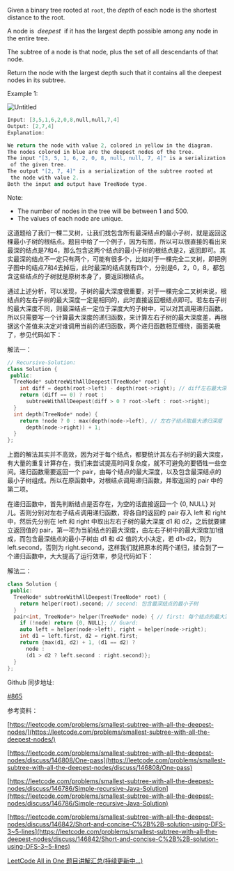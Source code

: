 Given a binary tree rooted at `root`, the _depth_ of each node is the shortest distance to the root.

A node is  _deepest_  if it has the largest depth possible among any node in the entire tree.

The subtree of a node is that node, plus the set of all descendants of that node.

Return the node with the largest depth such that it contains all the deepest nodes in its subtree.

Example 1:

![Untitled](https://prod-files-secure.s3.us-west-2.amazonaws.com/bfd53194-dc1b-48fe-b468-4b8f0627c3d5/00a68ab6-3915-41b0-a7bc-e73d9d29f968/Untitled.png)

```cpp
Input: [3,5,1,6,2,0,8,null,null,7,4]
Output: [2,7,4]
Explanation:

We return the node with value 2, colored in yellow in the diagram.
The nodes colored in blue are the deepest nodes of the tree.
The input "[3, 5, 1, 6, 2, 0, 8, null, null, 7, 4]" is a serialization
 of the given tree.
The output "[2, 7, 4]" is a serialization of the subtree rooted at
 the node with value 2.
Both the input and output have TreeNode type.
```

Note:

- The number of nodes in the tree will be between 1 and 500.
- The values of each node are unique.

这道题给了我们一棵二叉树，让我们找包含所有最深结点的最小子树，就是返回这棵最小子树的根结点。题目中给了一个例子，因为有图，所以可以很直接的看出来最深的结点是7和4，那么包含这两个结点的最小子树的根结点是2，返回即可。其实最深的结点不一定只有两个，可能有很多个，比如对于一棵完全二叉树，即把例子图中的结点7和4去掉后，此时最深的结点就有四个，分别是6，2，0，8，都包含这些结点的子树就是原树本身了，要返回根结点。

通过上述分析，可以发现，子树的最大深度很重要，对于一棵完全二叉树来说，根结点的左右子树的最大深度一定是相同的，此时直接返回根结点即可。若左右子树的最大深度不同，则最深结点一定位于深度大的子树中，可以对其调用递归函数。所以只需要写一个计算最大深度的递归函数，来计算左右子树的最大深度差，再根据这个差值来决定对谁调用当前的递归函数，两个递归函数相互缠绕，画面美极了，参见代码如下：

解法一：

```cpp
// Recursive-Solution:
class Solution {
 public:
  TreeNode* subtreeWithAllDeepest(TreeNode* root) {
    int diff = depth(root->left) - depth(root->right); // diff左右最大深度差
    return (diff == 0) ? root :
      subtreeWithAllDeepest(diff > 0 ? root->left : root->right);
  }
  int depth(TreeNode* node) {
    return !node ? 0 : max(depth(node->left), // 左右子结点取最大递归深度
      depth(node->right)) + 1;
  }
};
```

上面的解法其实并不高效，因为对于每个结点，都要统计其左右子树的最大深度，有大量的重复计算存在，我们来尝试提高时间复杂度，就不可避免的要牺牲一些空间。递归函数需要返回一个 pair，由每个结点的最大深度，以及包含最深结点的最小子树组成。所以在原函数中，对根结点调用递归函数，并取返回的 pair 中的第二项。

在递归函数中，首先判断结点是否存在，为空的话直接返回一个 {0, NULL} 对儿。否则分别对左右子结点调用递归函数，将各自的返回的 pair 存入 left 和 right 中，然后先分别在 left 和 right 中取出左右子树的最大深度 d1 和 d2，之后就要建立返回值的 pair，第一项为当前结点的最大深度，由左右子树中的最大深度加1组成，而包含最深结点的最小子树由 d1 和 d2 值的大小决定，若 d1>d2，则为 left.second，否则为 right.second，这样我们就把原本的两个递归，揉合到了一个递归函数中，大大提高了运行效率，参见代码如下：

解法二：

```cpp
class Solution {
 public:
  TreeNode* subtreeWithAllDeepest(TreeNode* root) {
    return helper(root).second; // second: 包含最深结点的最小子树
  }
  pair<int, TreeNode*> helper(TreeNode* node) { // first: 每个结点的最大深度
    if (!node) return {0, NULL}; // Guard:
    auto left = helper(node->left), right = helper(node->right);
    int d1 = left.first, d2 = right.first;
    return {max(d1, d2) + 1, (d1 == d2) ?
      node :
      (d1 > d2 ? left.second : right.second)};
  }
};
```

Github 同步地址:

[#865](https://github.com/grandyang/leetcode/issues/865)

参考资料：

[https://leetcode.com/problems/smallest-subtree-with-all-the-deepest-nodes/](https://leetcode.com/problems/smallest-subtree-with-all-the-deepest-nodes/)

[https://leetcode.com/problems/smallest-subtree-with-all-the-deepest-nodes/discuss/146808/One-pass](https://leetcode.com/problems/smallest-subtree-with-all-the-deepest-nodes/discuss/146808/One-pass)

[https://leetcode.com/problems/smallest-subtree-with-all-the-deepest-nodes/discuss/146786/Simple-recursive-Java-Solution](https://leetcode.com/problems/smallest-subtree-with-all-the-deepest-nodes/discuss/146786/Simple-recursive-Java-Solution)

[https://leetcode.com/problems/smallest-subtree-with-all-the-deepest-nodes/discuss/146842/Short-and-concise-C%2B%2B-solution-using-DFS-3~5-lines](https://leetcode.com/problems/smallest-subtree-with-all-the-deepest-nodes/discuss/146842/Short-and-concise-C%2B%2B-solution-using-DFS-3~5-lines)

[LeetCode All in One 题目讲解汇总(持续更新中...)](https://www.cnblogs.com/grandyang/p/4606334.html)
